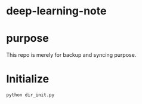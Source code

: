 # deep-learning-note
# purpose
This repo is merely for backup and syncing purpose.
# Initialize

```
python dir_init.py
```
